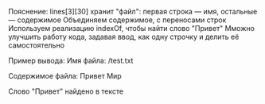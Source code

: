 Пояснение:
lines[3][30] хранит "файл": первая строка — имя, остальные — содержимое
Объединяем содержимое, с переносами строк
Используем реализацию indexOf, чтобы найти слово "Привет"
Мможно улучшить работу кода, задавая ввод, как одну строчку и делить её самостоятельно

Пример вывода:
Имя файла: /test.txt

Содержимое файла:
Привет
Мир

Слово "Привет" найдено в тексте
